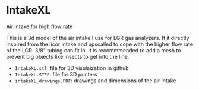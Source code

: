 # IntakeXL
Air intake for high flow rate


This is a 3d model of the air intake I use for LGR gas analyzers.
It it directly inspired from the licor intake and upscalled to cope with the higher flow rate of the LGR. 3/8" tubing can fit in.
It is recommmended to add a mesh to prevent big objects like insects to get into the line.

- ```IntakeXL.stl```: file for 3D visulaization in github
- ```IntakeXL.STEP```: file for 3D printers
- ```intakeXL_drawings.PDF```: drawings and dimensions of the air intake
